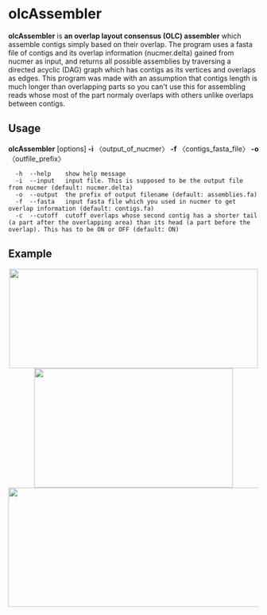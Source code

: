# olcAssembler
**olcAssembler** is **an overlap layout consensus (OLC) assembler** which assemble contigs simply based on their overlap. The program uses a fasta file of contigs and its overlap information (nucmer.delta) gained from nucmer as input, and returns all possible assemblies by traversing a directed acyclic (DAG) graph which has contigs as its vertices and overlaps as edges. This program was made with an assumption that contigs length is much longer than overlapping parts so you can't use this for assembling reads whose most of the part normaly overlaps with others unlike overlaps between contigs. 

## Usage
**olcAssembler** [options] **-i** 〈output_of_nucmer〉 **-f** 〈contigs_fasta_file〉 **-o** 〈outfile_prefix〉
```
  -h  --help    show help message
  -i  --input   input file. This is supposed to be the output file from nucmer (default: nucmer.delta)
  -o  --output  the prefix of output filename (default: assemblies.fa)
  -f  --fasta   input fasta file which you used in nucmer to get overlap information (default: contigs.fa)
  -c  --cutoff  cutoff overlaps whose second contig has a shorter tail (a part after the overlapping area) than its head (a part before the overlap). This has to be ON or OFF (default: ON)
  ```

## Example
<div align="center">
<img src="https://upload.wikimedia.org/wikipedia/commons/f/ff/%E3%82%AD%E3%83%A3%E3%83%97%E3%83%81%E3%83%A3.PNG" width="500" height="200" />
</div>

<div align="center">
<img src="https://upload.wikimedia.org/wikipedia/commons/2/29/%E3%82%AD%E3%83%A3%E3%83%97%E3%83%81%E3%83%A32.PNG" width="400" height="240" />
</div>

<div align="center">
<img src="https://upload.wikimedia.org/wikipedia/commons/2/29/%E3%82%AD%E3%83%A3%E3%83%97%E3%83%81%E3%83%A33.PNG" width="600" height="240" />
</div>


